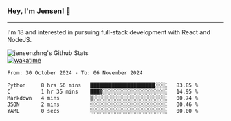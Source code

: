 ### Hey, I'm Jensen! 👋

---

I'm 18 and interested in pursuing full-stack development with React and NodeJS.

![jensenzhng's Github Stats](https://github-readme-stats.vercel.app/api?username=jensenzhng&theme=dark&show_icons=true&count_private=true)
<br />
[![wakatime](https://wakatime.com/badge/user/cbfc263d-3611-4e36-8278-8fad45fe3f62.svg)](https://wakatime.com/@cbfc263d-3611-4e36-8278-8fad45fe3f62)

<!--START_SECTION:waka-->

```txt
From: 30 October 2024 - To: 06 November 2024

Python     8 hrs 56 mins   █████████████████████░░░░   83.85 %
C          1 hr 35 mins    ███▓░░░░░░░░░░░░░░░░░░░░░   14.95 %
Markdown   4 mins          ▒░░░░░░░░░░░░░░░░░░░░░░░░   00.74 %
JSON       2 mins          ░░░░░░░░░░░░░░░░░░░░░░░░░   00.46 %
YAML       0 secs          ░░░░░░░░░░░░░░░░░░░░░░░░░   00.00 %
```

<!--END_SECTION:waka-->
